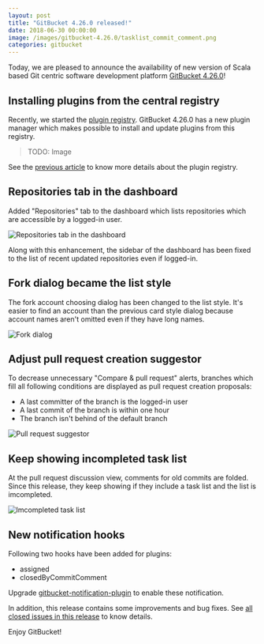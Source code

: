 ```yaml
---
layout: post
title: "GitBucket 4.26.0 released!"
date: 2018-06-30 00:00:00
image: /images/gitbucket-4.26.0/tasklist_commit_comment.png
categories: gitbucket
---
```


Today, we are pleased to announce the availability of new version of Scala based Git centric software development platform [GitBucket 4.26.0](https://github.com/gitbucket/gitbucket/releases/tag/4.26.0)!

## Installing plugins from the central registry

Recently, we started the [plugin registry](https://plugins.gitbucket-community.org/). GitBucket 4.26.0 has a new plugin manager which makes possible to install and update plugins from this registry.

> TODO: Image

See the [previous article](https://gitbucket.github.io/gitbucket-news/gitbucket/2018/06/20/plugin-registry-launched.html) to know more details about the plugin registry.

## Repositories tab in the dashboard

Added "Repositories" tab to the dashboard which lists repositories which are accessible by a logged-in user.

![Repositories tab in the dashboard]({{site.baseurl}}/images/gitbucket-4.26.0/dashboard_repo_list.png)

Along with this enhancement, the sidebar of the dashboard has been fixed to the list of recent updated repositories even if logged-in. 

## Fork dialog became the list style

The fork account choosing dialog has been changed to the list style. It's easier to find an account than the previous card style dialog because account names aren't omitted even if they have long names.

![Fork dialog]({{site.baseurl}}/images/gitbucket-4.26.0/fork_dialog.png)

## Adjust pull request creation suggestor

To decrease unnecessary "Compare & pull request" alerts, branches which fill all following conditions are displayed as pull request creation proposals:

- A last committer of the branch is the logged-in user
- A last commit of the branch is within one hour
- The branch isn't behind of the default branch

![Pull request suggestor]({{site.baseurl}}/images/gitbucket-4.26.0/pull_request_suggestor.png)

## Keep showing incompleted task list

At the pull request discussion view, comments for old commits are folded. Since this release, they keep showing if they include a task list and the list is imcompleted.

![Imcompleted task list]({{site.baseurl}}/images/gitbucket-4.26.0/imcompleted_task_list.png)

## New notification hooks

Following two hooks have been added for plugins:

- assigned
- closedByCommitComment

Upgrade [gitbucket-notification-plugin](https://github.com/gitbucket/gitbucket-notifications-plugin) to enable these notification.

In addition, this release contains some improvements and bug fixes. See [all closed issues in this release](https://github.com/gitbucket/gitbucket/issues?q=is%3Aclosed+milestone%3A4.26.0) to know details.

Enjoy GitBucket!
